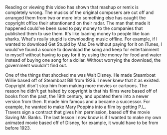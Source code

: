 Reading or viewing this video has shown that mashup or remix is completely wrong. 
The musics of the original composers are cut off and arranged them from two or more into something else has caught the copyright office their attentionand on their radar.
The man that made it happened could've been sued to pay money to the companies that published them to use them. It's like loaning money to people like loan sharks. What's really stupid is downloading music offline.
For example, if I wanted to download Get Stupid by Mac Dre without paying for it on iTunes, I would've found a source to download the song and keep for entertainment to myself without having to pay for it by using the money for food and water instead of buying one song for a dollar.
Without worrying the download, the government wouldn't find out. 

One of the things that shocked me was Walt Disney. He made Steamboat Willie based off of Steamboat Bill from 1926. I never knew that it as existed. 
Copyright disn't stop him from making more movies or cartoons. The reason he didn't get halted by copyright is that his films were based off of books from the past, the 19th century, and updated them into a newer version from then.
It made him famous and a became a successor. For example, he wanted to make Mary Poppins into a film by getting P.L. Travers sign a contract that gives him permission, based off the movie Saving Mr. Banks.
The last lesson I now know is if I wanted to make my own animated movie based off of Disney, for example, it would have to be from before 1923. 
